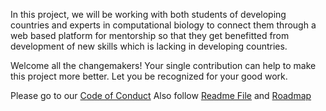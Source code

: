In this project, we will be working with both students of developing countries and experts in computational biology to connect them through
a web based platform for mentorship so that they get benefitted from development of new skills which is lacking in developing countries.

Welcome all the changemakers! Your single contribution can help to make this project more better. Let you be recognized for your good work.

Please go to our [Code of Conduct](./CODE_OF_CONDUCT.md)
Also follow [Readme File](./README.md)  and  [Roadmap](./assignments/roadmap.md) 

